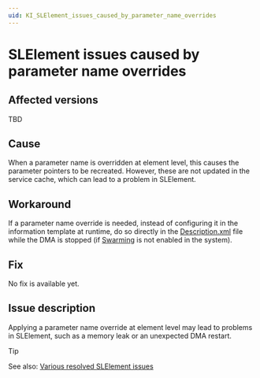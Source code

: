 ```yaml
---
uid: KI_SLElement_issues_caused_by_parameter_name_overrides
---
```


# SLElement issues caused by parameter name overrides

## Affected versions

TBD

## Cause

When a parameter name is overridden at element level, this causes the parameter pointers to be recreated. However, these are not updated in the service cache, which can lead to a problem in SLElement.

## Workaround

If a parameter name override is needed, instead of configuring it in the information template at runtime, do so directly in the [Description.xml](xref:Elements1#descriptionxml) file while the DMA is stopped (if [Swarming](xref:Swarming) is not enabled in the system).

## Fix

No fix is available yet. <!--Task ID: 187896-->

## Issue description

Applying a parameter name override at element level may lead to problems in SLElement, such as a memory leak or an unexpected DMA restart.

> [!TIP]
> See also: [Various resolved SLElement issues](xref:KI_SLElement_various_resolved_issues)